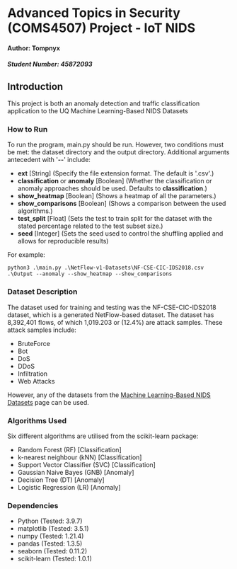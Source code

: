# Advanced Topics in Security (COMS4507) Project - IoT NIDS
#### Author: Tompnyx
##### Student Number: 45872093
## Introduction
This project is both an anomaly detection and traffic classification application to the UQ Machine Learning-Based NIDS Datasets
### How to Run
To run the program, main.py should be run. However, two conditions must be met: the dataset directory and the output directory. Additional arguments antecedent with '**--**' include:
- **ext** [String] (Specify the file extension format. The default is '.csv'.)
- **classification** or **anomaly** [Boolean] (Whether the classification or anomaly approaches should be used. Defaults to **classification**.)
- **show_heatmap** [Boolean] (Shows a heatmap of all the parameters.)
- **show_comparisons** [Boolean] (Shows a comparison between the used algorithms.)
- **test_split** [Float] (Sets the test to train split for the dataset with the stated percentage related to the test subset size.)
- **seed** [Integer] (Sets the seed used to control the shuffling applied and allows for reproducible results)

For example:
```commandline
python3 .\main.py .\NetFlow-v1-Datasets\NF-CSE-CIC-IDS2018.csv .\Output --anomaly --show_heatmap --show_comparisons
```
### Dataset Description
The dataset used for training and testing was the NF-CSE-CIC-IDS2018 dataset, which is a generated NetFlow-based dataset. The dataset has 8,392,401 flows, of which 1,019.203 or (12.4%) are attack samples. These attack samples include:

- BruteForce
- Bot
- DoS
- DDoS
- Infiltration
- Web Attacks

However, any of the datasets from the [Machine Learning-Based NIDS Datasets](https://staff.itee.uq.edu.au/marius/NIDS_datasets/#RA4) page can be used.

### Algorithms Used
Six different algorithms are utilised from the scikit-learn package:

- Random Forest (RF) [Classification]
- k-nearest neighbour (kNN) [Classification]
- Support Vector Classifier (SVC) [Classification]
- Gaussian Naive Bayes (GNB) [Anomaly]
- Decision Tree (DT) [Anomaly]
- Logistic Regression (LR) [Anomaly]

### Dependencies
- Python (Tested: 3.9.7)
- matplotlib (Tested: 3.5.1)
- numpy (Tested: 1.21.4)
- pandas (Tested: 1.3.5)
- seaborn (Tested: 0.11.2)
- scikit-learn (Tested: 1.0.1)